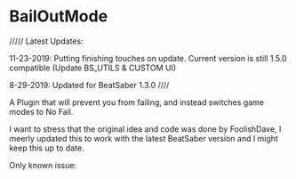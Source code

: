 # BailOutMode

/////
Latest Updates:

11-23-2019: Putting finishing touches on update. Current version is still 1.5.0 compatible (Update BS_UTILS & CUSTOM UI) 

8-29-2019: Updated for BeatSaber 1.3.0
////

A Plugin that will prevent you from failing, and instead switches game modes to No Fail.

I want to stress that the original idea and code was done by FoolishDave, I meerly updated this to work with the latest BeatSaber version and I might keep this up to date.

Only known issue:
